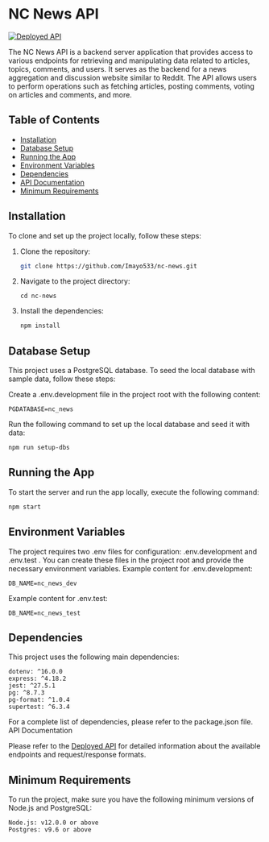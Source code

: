 # NC News API

[![Deployed API](https://img.shields.io/badge/API-Hosted-brightgreen)](https://nc-news-vguq.onrender.com/api)

The NC News API is a backend server application that provides access to various endpoints for retrieving and manipulating data related to articles, topics, comments, and users. It serves as the backend for a news aggregation and discussion website similar to Reddit. The API allows users to perform operations such as fetching articles, posting comments, voting on articles and comments, and more.

## Table of Contents

- [Installation](#installation)
- [Database Setup](#database-setup)
- [Running the App](#running-the-app)
- [Environment Variables](#environment-variables)
- [Dependencies](#dependencies)
- [API Documentation](#api-documentation)
- [Minimum Requirements](#minimum-requirements)

## Installation

To clone and set up the project locally, follow these steps:

1. Clone the repository:

   ```bash
   git clone https://github.com/Imayo533/nc-news.git
   ```

2. Navigate to the project directory:

   ```base
   cd nc-news
   ```

3. Install the dependencies:

   ```bash
   npm install
   ```

## Database Setup

This project uses a PostgreSQL database. To seed the local database with sample data, follow these steps:

Create a .env.development file in the project root with the following content:

    PGDATABASE=nc_news

Run the following command to set up the local database and seed it with data:

```bash
npm run setup-dbs
```

## Running the App

To start the server and run the app locally, execute the following command:

```bash
npm start
```

## Environment Variables

The project requires two .env files for configuration: .env.development and .env.test . You can create these files in the project root and provide the necessary environment variables. Example content for .env.development:

    DB_NAME=nc_news_dev

Example content for .env.test:

    DB_NAME=nc_news_test

## Dependencies

This project uses the following main dependencies:

    dotenv: ^16.0.0
    express: ^4.18.2
    jest: ^27.5.1
    pg: ^8.7.3
    pg-format: ^1.0.4
    supertest: ^6.3.4

For a complete list of dependencies, please refer to the package.json file.
API Documentation

Please refer to the [Deployed API](https://nc-news-vguq.onrender.com/api) for detailed information about the available endpoints and request/response formats.

## Minimum Requirements

To run the project, make sure you have the following minimum versions of Node.js and PostgreSQL:

    Node.js: v12.0.0 or above
    Postgres: v9.6 or above
